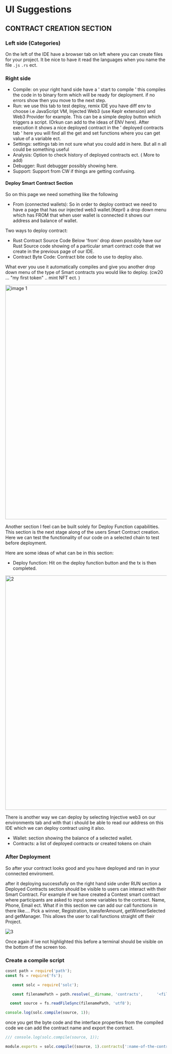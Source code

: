 # UI Suggestions
## CONTRACT CREATION SECTION

### Left side (Categories)

On the left of the IDE have a browser tab on left where you can create files for your project. It be nice to have
it read the languages when you name the file `.js` `.rs` ect.

### Right side

- Compile: on your right hand side have a ' start to compile ' this compiles the code in to binary form which will be
  ready for deployment.  if no errors show then you move to the next step.
- Run: we use this tab to test deploy, remix IDE you have diff env to choose i.e JavaScript VM, Injected Web3 (use
  Keplr extension) and Web3 Provider for example. This can be a simple deploy button which triggers a script. (Orkun can add to the ideas of ENV here). After execution it shows a nice deployed contract in the ' deployed contracts tab ' here you will find all the get and set functions where you can get value of a variable ect.
- Settings: settings tab im not sure what you could add in here. But all n all could be something useful
- Analysis: Option to check history of deployed contracts ect. ( More to add)
- Debugger: Rust debugger possibly showing here.
- Support: Support from CW if things are getting confusing.

#### Deploy Smart Contract Section

So on this page we need something like the following

- From (connected wallets): So in order to deploy contract we need to have a page that has our injected web3 wallet.(Keprl) a drop down menu which has FROM that when user wallet is connected it shows our address and balance of wallet.

Two ways to deploy contract:
- Rust Contract Source Code Below 'from' drop down possibly have our Rust Source code showing of a particular smart contract code that we create in the previous page of our IDE.
- Contract Byte Code: Contract bite code to use to deploy also.

What ever you use it automatically compiles and give you another drop down menu of the type of Smart contracts you would like to deploy. (cw20 ... "my first token" .. mint NFT ect. )

<img width="731" alt="image 1" src="https://user-images.githubusercontent.com/68139321/133888149-39de91f1-fb23-4f96-adf5-2919f0960f53.png">

Another section I feel can be built solely for Deploy Function capabilities. This section is the next stage along of
the users Smart Contract creation. Here we can test the functionality of our code on a selected chain to test before deployment.

Here are some ideas of what can be in this section:
- Deploy function: Hit on the deploy function button and the tx is then completed.

<img width="731" alt="2" src="https://user-images.githubusercontent.com/68139321/133888205-581c4a81-c606-4391-9518-8bddd8a6fde5.png">

There is another way we can deploy by selecting Injective web3 on our environments tab and with that i should be able to read our address on this IDE which we can deploy contract using it also.

- Wallet: section showing the balance of a selected wallet.
- Contracts: a list of deployed contracts or created tokens on chain

### After Deployment

So after your contract looks good and you have deployed and ran in your connected enviroment.

after it deploying successfully on the right hand side under RUN section a Deployed Contracts section should be visible to users can interact with their Smart Contract. For example if we have created a Contest smart contract where participants are asked to input some variables to the contract. Name, Phone, Email ect. What if in this section we can add our call functions in there like.... Pick a winner, Registration, transferAmount, getWinnerSelected and getManager. This allows the user to call functions straight off their Project.

![3](https://user-images.githubusercontent.com/68139321/133888319-2a46ef17-708e-49a0-9e9d-035764ee199a.png)

Once again if ive not highlighted this before a terminal should be visible on the bottom of the screen too. 

### Create a compile script

```jsx
cosnt path = require('path');
const fs = require('fs'); 

   const solc = require('solc'); 

   const filenamePath = path.resolve(__dirname, 'contracts',      '<filename.rs>';

  const source = fs.readFileSync(filenamePath, 'utf8');

console.log(solc.compile(source, 1));
```

 

once you get the byte code and the interface properties from the compiled code we can add the contract name and export the contract. 

```jsx
/// console.log(solc.compile(source, 1));

module.exports = solc.compile((source, 1).contracts[':name-of-the-contract'];
```






